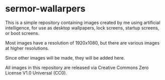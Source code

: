 # sermor-wallarpers

This is a simple repository containing images created by me using artificial intelligence, for use as desktop wallpapers, lock screens, startup screens, or boot screens.

Most images have a resolution of 1920x1080, but there are various images at higher resolutions.

Since other images will be made, they will be added here.

All images in this repository are released via Creative Commons Zero License V1.0 Universal (CC0).

